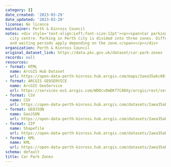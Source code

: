 ```yaml
---
category: []
date_created: '2023-03-29'
date_updated: '2023-03-29'
license: No licence
maintainer: Perth & Kinross Council
notes: <div style='text-align:Left;font-size:12pt'><p><span>Car parking zones in Perth
  city centre. Parking in Perth City is divided into three zones. Different pricing
  and waiting periods apply depending on the zone.</span></p></div>
organization: Perth & Kinross Council
original_dataset_link: https://data.pkc.gov.uk/dataset/car-park-zones
records: null
resources:
- format: HTML
  name: ArcGIS Hub Dataset
  url: https://open-data-perth-kinross.hub.arcgis.com/maps/2aea35abc08146c4aad5e8650b34d95b_6
- format: ARCGIS GEOSERVICE
  name: ArcGIS GeoService
  url: https://services-eu1.arcgis.com/WD0cvOmDKf7CA0Xy/arcgis/rest/services/Car_Park_Zones/FeatureServer/6
- format: CSV
  name: CSV
  url: https://open-data-perth-kinross.hub.arcgis.com/datasets/2aea35abc08146c4aad5e8650b34d95b_6.csv?outSR=%7B%22latestWkid%22%3A27700%2C%22wkid%22%3A27700%7D
- format: GEOJSON
  name: GeoJSON
  url: https://open-data-perth-kinross.hub.arcgis.com/datasets/2aea35abc08146c4aad5e8650b34d95b_6.geojson?outSR=%7B%22latestWkid%22%3A27700%2C%22wkid%22%3A27700%7D
- format: ZIP
  name: Shapefile
  url: https://open-data-perth-kinross.hub.arcgis.com/datasets/2aea35abc08146c4aad5e8650b34d95b_6.zip?outSR=%7B%22latestWkid%22%3A27700%2C%22wkid%22%3A27700%7D
- format: KML
  name: KML
  url: https://open-data-perth-kinross.hub.arcgis.com/datasets/2aea35abc08146c4aad5e8650b34d95b_6.kml?outSR=%7B%22latestWkid%22%3A27700%2C%22wkid%22%3A27700%7D
schema: default
title: Car Park Zones
---
```

